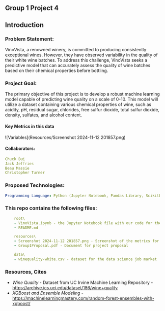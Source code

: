 ## Group 1 Project 4

## 

## Introduction
### Problem Statement: <br>
VinoVista, a renowned winery, is committed to producing consistently exceptional wines. However, they have observed variability in the quality of their white wine batches. To address this challenge, VinoVista seeks a predictive model that can accurately assess the quality of wine batches based on their chemical properties before bottling.

### Project Goal: <br>
The primary objective of this project is to develop a robust machine learning model capable of predicting wine quality on a scale of 0-10. This model will utilize a dataset containing various chemical properties of wine, such as acidity, pH, residual sugar, chlorides, free sulfur dioxide, total sulfur dioxide, density, sulfates, and alcohol content.


#### Key Metrics in this data
![Variables](Resources/Screenshot 2024-11-12 201857.png)



#### Collaborators:
```yaml
Chuck Bui
Jack Jeffries
Beau Massie
Christopher Turner
```

### Proposed Technologies:
```yaml
Programming Language: Python (Jupyter Notebook, Pandas Library, ScikitLearn)

```

### This repo contains the following files:
```yaml
    root\
    - VinoVista.ipynb - the Jupyter Notebook file with our code for the project
    - README.md

    resources\
    - Screenshot 2024-11-12 201857.png - Screenshot of the metrics for this dataset
    - Group1Proposal.pdf - Document for project proposal

    data\
    - winequality-white.csv - dataset for the data science job market
```


### Resources, Cites
- *Wine Quality* - Dataset from UC Irvine Machine Learning Repository - https://archive.ics.uci.edu/dataset/186/wine+quality
- *XGBoost and Ensemble Modeling* - https://machinelearningmastery.com/random-forest-ensembles-with-xgboost/
